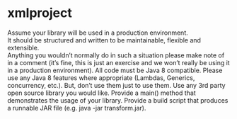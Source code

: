 # xmlproject
Assume your library will be used in a production environment.  
It should be structured and written to be maintainable, flexible and extensible.  
Anything you wouldn’t normally do in such a situation please make note of in a comment 
(it’s fine, this is just an exercise and we won’t really be using it in a production environment). 
All code must be Java 8 compatible.  Please use any Java 8 features where appropriate (Lambdas, Generics, concurrency, etc.). 
But, don’t use them just to use them. 
Use any 3rd party open source library you would like. 
Provide a main() method that demonstrates the usage of your library. 
Provide a build script that produces a runnable JAR file (e.g. java -jar transform.jar). 
